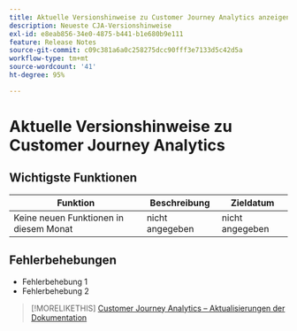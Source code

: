 ```yaml
---
title: Aktuelle Versionshinweise zu Customer Journey Analytics anzeigen
description: Neueste CJA-Versionshinweise
exl-id: e8eab856-34e0-4875-b441-b1e680b9e111
feature: Release Notes
source-git-commit: c09c381a6a0c258275dcc90fff3e7133d5c42d5a
workflow-type: tm+mt
source-wordcount: '41'
ht-degree: 95%

---
```


# Aktuelle Versionshinweise zu Customer Journey Analytics

## Wichtigste Funktionen

| Funktion | Beschreibung | Zieldatum |
| ----------- | ---------- | ----- |
| Keine neuen Funktionen in diesem Monat | nicht angegeben | nicht angegeben |

## Fehlerbehebungen

* Fehlerbehebung 1
* Fehlerbehebung 2

>[!MORELIKETHIS]
>[Customer Journey Analytics – Aktualisierungen der Dokumentation](/help/release-notes/doc-changes.md)
